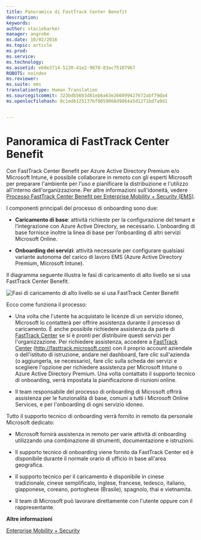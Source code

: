 ```yaml
---
title: Panoramica di FastTrack Center Benefit
description: 
keywords: 
author: staciebarker
manager: angrobe
ms.date: 10/02/2016
ms.topic: article
ms.prod: 
ms.service: 
ms.technology: 
ms.assetid: e60e3714-5120-41e2-9878-83ac75107967
ROBOTS: noindex
ms.reviewer: 
ms.suite: ems
translationtype: Human Translation
ms.sourcegitcommit: 323bdb56b3d81eb6a63e266899427672abf79da4
ms.openlocfilehash: 8c1ed6125137bf0059068d9864a5d1271bd7a9d1


---
```


# Panoramica di FastTrack Center Benefit

Con FastTrack Center Benefit per Azure Active Directory Premium e/o Microsoft Intune, è possibile collaborare in remoto con gli esperti Microsoft per preparare l'ambiente per l'uso e pianificare la distribuzione e l'utilizzo all'interno dell'organizzazione. Per altre informazioni sull'idoneità, vedere [Processo FastTrack Center Benefit per Enterprise Mobility + Security (EMS)](fasttrack-center-benefit-process-for-enterprise-mobility-suite-ems.md).


I componenti principali del processo di onboarding sono due:

-   **Caricamento di base**: attività richieste per la configurazione del tenant e l’integrazione con Azure Active Directory, se necessario. L’onboarding di base fornisce inoltre la linea di base per l’onboarding di altri servizi Microsoft Online.

-   **Onboarding dei servizi**: attività necessarie per configurare qualsiasi variante autonoma del carico di lavoro EMS (Azure Active Directory Premium, Microsoft Intune).

Il diagramma seguente illustra le fasi di caricamento di alto livello se si usa FastTrack Center Benefit.

![Fasi di caricamento di alto livello se si usa FastTrack Center Benefit](./media/ft-onboarding-process.png)

Ecco come funziona il processo:

- Una volta che l'utente ha acquistato le licenze di un servizio idoneo, Microsoft lo contatterà per offrire assistenza durante il processo di caricamento. È anche possibile richiedere assistenza da parte di [FastTrack Center](http://fasttrack.microsoft.com/) se si è pronti per distribuire questi servizi per l'organizzazione. Per richiedere assistenza, accedere a [FastTrack Center](http://fasttrack.microsoft.com/) (http://fasttrack.microsoft.com) con il proprio account aziendale o dell'istituto di istruzione, andare nel dashboard, fare clic sull'azienda (o aggiungerla, se necessario), fare clic sulla scheda dei servizi e scegliere l'opzione per richiedere assistenza per Microsoft Intune o Azure Active Directory Premium. Una volta contattato il supporto tecnico di onboarding, verrà impostata la pianificazione di riunioni online.

-   Il team responsabile del processo di onboarding di Microsoft offrirà assistenza per le funzionalità di base, comuni a tutti i Microsoft Online Services, e per l'onboarding di ogni servizio idoneo.

Tutto il supporto tecnico di onboarding verrà fornito in remoto da personale Microsoft dedicato:

-   Microsoft fornirà assistenza in remoto per varie attività di onboarding utilizzando una combinazione di strumenti, documentazione e istruzioni.

-   Il supporto tecnico di onboarding viene fornito da FastTrack Center ed è disponibile durante il normale orario di ufficio in base all'area geografica.

-   Il supporto tecnico per il caricamento è disponibile in cinese tradizionale, cinese semplificato, inglese, francese, tedesco, italiano, giapponese, coreano, portoghese (Brasile), spagnolo, thai e vietnamita.

-   Il team di Microsoft può lavorare direttamente con l'utente oppure con il rappresentante.

**Altre informazioni**

[Enterprise Mobility + Security](https://www.microsoft.com/en-us/cloud-platform/enterprise-mobility)


<!--HONumber=Oct16_HO1-->



